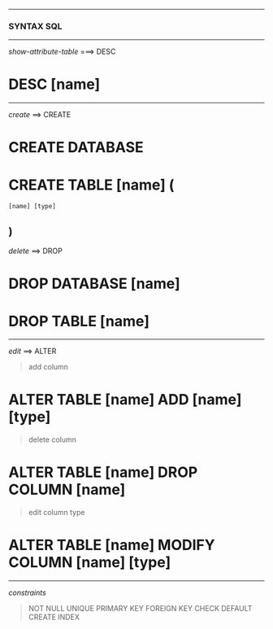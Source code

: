 
-------------------------------------------------
### SYNTAX SQL 
--------------------------------------------------
_show-attribute-table_ ===> DESC
# DESC [name]
--------------------------------------------------
_create_ ==> CREATE
# CREATE DATABASE
# CREATE TABLE [name] (
    [name] [type]
)
--------------------------------------------------
_delete_ ==> DROP
# DROP DATABASE [name]
# DROP TABLE [name]

--------------------------------------------------
_edit_ ==> ALTER 
> add column
# ALTER TABLE [name] ADD [name] [type]

> delete column
# ALTER TABLE [name] DROP COLUMN [name]

> edit column type
# ALTER TABLE [name] MODIFY COLUMN [name] [type]

---------------------------------------------------
_constraints_
> NOT NULL
> UNIQUE
> PRIMARY KEY
> FOREIGN KEY
> CHECK
> DEFAULT
> CREATE INDEX

